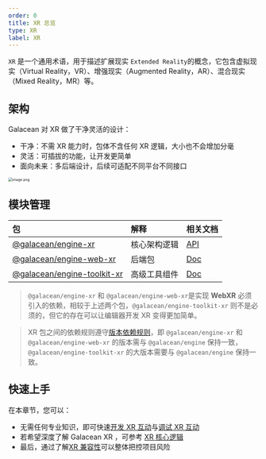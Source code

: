 ```yaml
---
order: 0
title: XR 总览
type: XR
label: XR
---
```


`XR` 是一个通用术语，用于描述扩展现实 `Extended Reality`的概念，它包含虚拟现实（Virtual Reality，VR）、增强现实（Augmented Reality，AR）、混合现实（Mixed Reality，MR）等。

## 架构

Galacean 对 XR 做了干净灵活的设计：

- 干净：不需 XR 能力时，包体不含任何 XR 逻辑，大小也不会增加分毫
- 灵活：可插拔的功能，让开发更简单
- 面向未来：多后端设计，后续可适配不同平台不同接口

<img src="https://mdn.alipayobjects.com/huamei_yo47yq/afts/img/A*_lUbQblVmQYAAAAAAAAAAAAADhuCAQ/original" alt="image.png" style="zoom:50%;" />

## 模块管理

| 包 | 解释 | 相关文档 |
| :-- | :-- | --- |
| [@galacean/engine-xr](https://www.npmjs.com/package/@galacean/engine-xr) | 核心架构逻辑 | [API](/apis/galacean) |
| [@galacean/engine-web-xr](https://www.npmjs.com/package/@galacean/engine-web-xr) | 后端包 | [Doc](/docs/physics/overall) |
| [@galacean/engine-toolkit-xr](https://www.npmjs.com/package/@galacean/engine-toolkit-xr) | 高级工具组件 | [Doc](/docs/xr/toolkit) |

> `@galacean/engine-xr` 和 `@galacean/engine-web-xr`是实现 **WebXR** 必须引入的依赖，相较于上述两个包，`@galacean/engine-toolkit-xr` 则不是必须的，但它的存在可以让编辑器开发 XR 变得更加简单。

> XR 包之间的依赖规则遵守[版本依赖规则](/docs/quick-start/version/#版本依赖)，即 `@galacean/engine-xr` 和 `@galacean/engine-web-xr` 的版本需与 `@galacean/engine` 保持一致，`@galacean/engine-toolkit-xr` 的大版本需要与 `@galacean/engine` 保持一致。

## 快速上手

在本章节，您可以：

- 无需任何专业知识，即可快速[开发 XR 互动](/docs/xr/quickStart/develop)与[调试 XR 互动](/docs/xr/quickStart/debug)
- 若希望深度了解 Galacean XR ，可参考 [XR 核心逻辑](/docs/xr/system/manager)
- 最后，通过了解[XR 兼容性](/docs/xr/compatibility)可以整体把控项目风险
